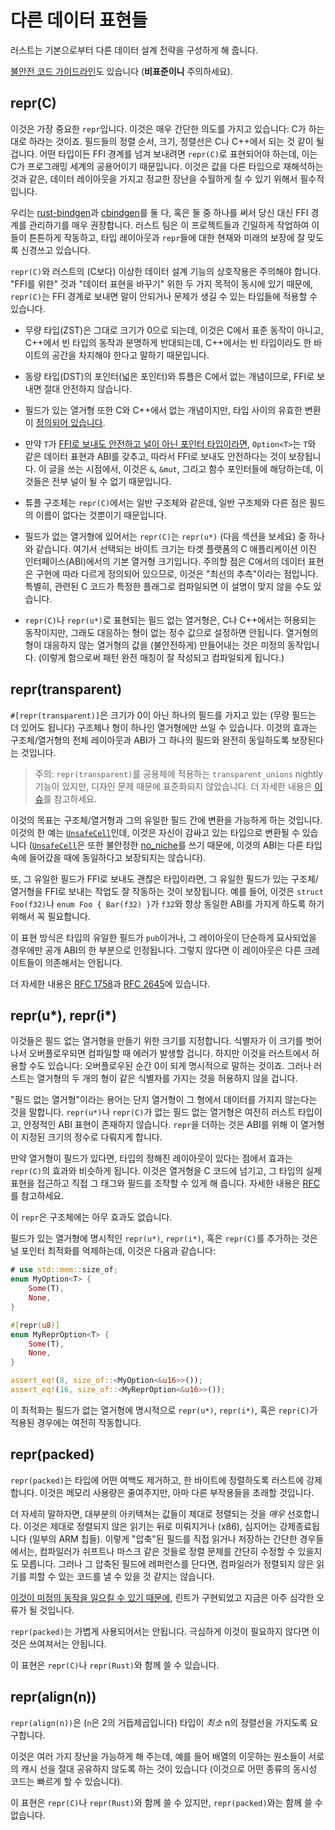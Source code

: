 # 다른 데이터 표현들

러스트는 기본으로부터 다른 데이터 설계 전략을 구성하게 해 줍니다. 

[불안전 코드 가이드라인][unsafe_guide]도 있습니다 (**비표준이니** 주의하세요).

## repr(C)

이것은 가장 중요한 `repr`입니다. 이것은 매우 간단한 의도를 가지고 있습니다: C가 하는대로 하라는 것이죠. 필드들의 정렬 순서, 크기, 정렬선은 C나 C++에서 되는 것 같이 될 겁니다. 
어떤 타입이든 FFI 경계를 넘겨 보내려면 `repr(C)`로 표현되어야 하는데, 이는 C가 프로그래밍 세계의 공용어이기 때문입니다. 이것은 값을 다른 타입으로 재해석하는 것과 같은, 데이터 레이아웃을 가지고 정교한 장난을 수월하게 칠 수 있기 위해서 필수적입니다. 

우리는 [rust-bindgen]과 [cbindgen]를 둘 다, 혹은 둘 중 하나를 써서 당신 대신 FFI 경계를 관리하기를 매우 권장합니다. 러스트 팀은 이 프로젝트들과 긴밀하게 작업하여 이들이 튼튼하게 작동하고, 
타입 레이아웃과 `repr`들에 대한 현재와 미래의 보장에 잘 맞도록 신경쓰고 있습니다.

`repr(C)`와 러스트의 (C보다) 이상한 데이터 설계 기능의 상호작용은 주의해야 합니다. "FFI를 위한" 것과 "데이터 표현을 바꾸기" 위한 두 가지 목적이 동시에 있기 때문에, `repr(C)`는 FFI 경계로 보내면 말이 안되거나 문제가 생길 수 있는 타입들에 적용할 수 있습니다.

* 무량 타입(ZST)은 그대로 크기가 0으로 되는데, 이것은 C에서 표준 동작이 아니고, C++에서 빈 타입의 동작과 분명하게 반대되는데, C++에서는 빈 타입이라도 한 바이트의 공간을 차지해야 한다고 말하기 때문입니다.

* 동량 타입(DST)의 포인터(넓은 포인터)와 튜플은 C에서 없는 개념이므로, FFI로 보내면 절대 안전하지 않습니다.

* 필드가 있는 열거형 또한 C와 C++에서 없는 개념이지만, 타입 사이의 유효한 변환이 [정의되어 있습니다][really-tagged].

* 만약 `T`가 [FFI로 보내도 안전하고 널이 아닌 포인터 타입이라면](ffi.html#the-nullable-pointer-optimization), `Option<T>`는 `T`와 같은 데이터 표현과 ABI를 갖추고, 따라서 FFI로 보내도 안전하다는 것이 보장됩니다. 이 글을 쓰는 시점에서, 이것은 `&`, `&mut`, 그리고 함수 포인터들에 해당하는데, 이것들은 전부 널이 될 수 없기 때문입니다.

* 튜플 구조체는 `repr(C)`에서는 일반 구조체와 같은데, 일반 구조체와 다른 점은 필드의 이름이 없다는 것뿐이기 때문입니다.

* 필드가 없는 열거형에 있어서는 `repr(C)`는 `repr(u*)` (다음 섹션을 보세요) 중 하나와 같습니다. 여기서 선택되는 바이트 크기는 타겟 플랫폼의 C 애플리케이션 이진 인터페이스(ABI)에서의 기본 열거형 크기입니다. 주의할 점은 C에서의 데이터 표현은 구현에 따라 다르게 정의되어 있으므로, 이것은 "최선의 추측"이라는 점입니다. 특별히, 관련된 C 코드가 특정한 플래그로 컴파일되면 이 설명이 맞지 않을 수도 있습니다.

* `repr(C)`나 `repr(u*)`로 표현되는 필드 없는 열거형은, C나 C++에서는 허용되는 동작이지만, 그래도 대응하는 형이 없는 정수 값으로 설정하면 안됩니다. 열거형의 형이 대응하지 않는 열거형의 값을 (불안전하게) 만들어내는 것은 미정의 동작입니다. (이렇게 함으로써 패턴 완전 매칭이 잘 작성되고 컴파일되게 됩니다.)

## repr(transparent)

`#[repr(transparent)]`은 크기가 0이 아닌 하나의 필드를 가지고 있는 (무량 필드는 더 있어도 됩니다) 구조체나 형이 하나인 열거형에만 쓰일 수 있습니다. 
이것의 효과는 구조체/열거형의 전체 레이아웃과 ABI가 그 하나의 필드와 완전히 동일하도록 보장된다는 것입니다.

> 주의: `repr(transparent)`를 공용체에 적용하는 `transparent_unions` nightly 기능이 있지만,
> 디자인 문제 때문에 표준화되지 않았습니다. 더 자세한 내용은 [이슈][issue-60405]를 참고하세요.

이것의 목표는 구조체/열거형과 그의 유일한 필드 간에 변환을 가능하게 하는 것입니다. 이것의 한 예는 [`UnsafeCell`]인데, 이것은 자신이 감싸고 있는 타입으로 변환될 수 있습니다 ([`UnsafeCell`]은 또한 불안정한 [no_niche][no-niche-pull]를 쓰기 때문에, 이것의 ABI는 다른 타입 속에 들어갔을 때에 동일하다고 보장되지는 않습니다).

또, 그 유일한 필드가 FFI로 보내도 괜찮은 타입이라면, 그 유일한 필드가 있는 구조체/열거형을 FFI로 보내는 작업도 잘 작동하는 것이 보장됩니다. 예를 들어, 이것은 `struct Foo(f32)`나 `enum Foo { Bar(f32) }`가 `f32`와 항상 동일한 ABI를 가지게 하도록 하기 위해서 꼭 필요합니다.

이 표현 방식은 타입의 유일한 필드가 `pub`이거나, 그 레이아웃이 단순하게 묘사되었을 경우에만 공개 ABI의 한 부분으로 인정됩니다. 그렇지 않다면 이 레이아웃은 다른 크레이트들이 의존해서는 안됩니다.

더 자세한 내용은 [RFC 1758][rfc-transparent]과 [RFC 2645][rfc-transparent-unions-enums]에 있습니다.

## repr(u*), repr(i*)

이것들은 필드 없는 열거형을 만들기 위한 크기를 지정합니다. 식별자가 이 크기를 벗어나서 오버플로우되면 컴파일할 때 에러가 발생할 겁니다. 하지만 이것을 러스트에서 허용할 수도 있습니다: 오버플로우된 순간 0이 되게 명시적으로 말하는 것이죠. 
그러나 러스트는 열거형의 두 개의 형이 같은 식별자를 가지는 것을 허용하지 않을 겁니다.

"필드 없는 열거형"이라는 용어는 단지 열거형이 그 형에서 데이터를 가지지 않는다는 것을 말합니다. `repr(u*)`나 `repr(C)`가 없는 필드 없는 열거형은 여전히 러스트 타입이고, 안정적인 ABI 표현이 존재하지 않습니다. 
`repr`을 더하는 것은 ABI를 위해 이 열거형이 지정된 크기의 정수로 다뤄지게 합니다.

만약 열거형이 필드가 있다면, 타입의 정해진 레이아웃이 있다는 점에서 효과는 `repr(C)`의 효과와 비슷하게 됩니다. 이것은 열거형을 C 코드에 넘기고, 그 타입의 실제 표현을 접근하고 직접 그 태그와 필드를 조작할 수 있게 해 줍니다. 
자세한 내용은 [RFC][really-tagged]를 참고하세요.

이 `repr`은 구조체에는 아무 효과도 없습니다.

필드가 있는 열거형에 명시적인 `repr(u*)`, `repr(i*)`, 혹은 `repr(C)`를 추가하는 것은 널 포인터 최적화를 억제하는데, 이것은 다음과 같습니다:

```rust
# use std::mem::size_of;
enum MyOption<T> {
    Some(T),
    None,
}

#[repr(u8)]
enum MyReprOption<T> {
    Some(T),
    None,
}

assert_eq!(8, size_of::<MyOption<&u16>>());
assert_eq!(16, size_of::<MyReprOption<&u16>>());
```
이 최적화는 필드가 없는 열거형에 명시적으로 `repr(u*)`, `repr(i*)`, 혹은 `repr(C)`가 적용된 경우에는 여전히 작동합니다.

## repr(packed)

`repr(packed)`는 타입에 어떤 여백도 제거하고, 한 바이트에 정렬하도록 러스트에 강제합니다. 이것은 메모리 사용량은 줄여주지만, 아마 다른 부작용들을 초래할 것입니다.

더 자세히 말하자면, 대부분의 아키텍쳐는 값들이 제대로 정렬되는 것을 *매우* 선호합니다. 이것은 제대로 정렬되지 않은 읽기는 뒤로 미뤄지거나 (x86), 심지어는 강제종료됩니다 (일부의 ARM 칩들). 
이렇게 "압축"된 필드를 직접 읽거나 저장하는 간단한 경우들에서는, 컴파일러가 쉬프트나 마스크 같은 것들로 정렬 문제를 간단히 수정할 수 있을지도 모릅니다. 
그러나 그 압축된 필드에 레퍼런스를 단다면, 컴파일러가 정렬되지 않은 읽기를 피할 수 있는 코드를 낼 수 있을 것 같지는 않습니다.



[이것이 미정의 동작을 일으킬 수 있기 때문에][ub_loads], 린트가 구현되었고 지금은 아주 심각한 오류가 될 것입니다.

`repr(packed)`는 가볍게 사용되어서는 안됩니다. 극심하게 이것이 필요하지 않다면 이것은 쓰여져서는 안됩니다.

이 표현은 `repr(C)`나 `repr(Rust)`와 함께 쓸 수 있습니다.

## repr(align(n))

`repr(align(n))`은 (`n`은 2의 거듭제곱입니다) 타입이 *최소* n의 정렬선을 가지도록 요구합니다.

이것은 여러 가지 장난을 가능하게 해 주는데, 예를 들어 배열의 이웃하는 원소들이 서로의 캐시 선을 절대 공유하지 않도록 하는 것이 있습니다 (이것으로 어떤 종류의 동시성 코드는 빠르게 할 수 있습니다).

이 표현은 `repr(C)`나 `repr(Rust)`와 함께 쓸 수 있지만, `repr(packed)`와는 함께 쓸 수 없습니다.

[unsafe_guide]: https://rust-lang.github.io/unsafe-code-guidelines/layout.html
[drop_flags]: drop-flags.html
[ub_loads]: https://github.com/rust-lang/rust/issues/27060
[issue-60405]: https://github.com/rust-lang/rust/issues/60405
[`UnsafeCell`]: https://doc.rust-lang.org/std/cell/struct.UnsafeCell.html
[rfc-transparent]: https://github.com/rust-lang/rfcs/blob/master/text/1758-repr-transparent.md
[rfc-transparent-unions-enums]: https://rust-lang.github.io/rfcs/2645-transparent-unions.html
[really-tagged]: https://github.com/rust-lang/rfcs/blob/master/text/2195-really-tagged-unions.md
[rust-bindgen]: https://rust-lang.github.io/rust-bindgen/
[cbindgen]: https://github.com/eqrion/cbindgen
[no-niche-pull]: https://github.com/rust-lang/rust/pull/68491
